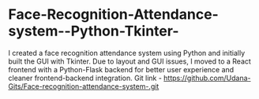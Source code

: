 # Face-Recognition-Attendance-system--Python-Tkinter-
I created a face recognition attendance system using Python and initially built the GUI with Tkinter. Due to layout and GUI issues, I moved to a React frontend with a Python-Flask backend for better user experience and cleaner frontend-backend integration. Git link - https://github.com/Udana-Gits/Face-recognition-attendance-system-.git
